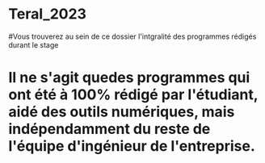 # Teral_2023
#Vous trouverez au sein de ce dossier l'intgralité des programmes rédigés durant le stage
# Il ne s'agit quedes programmes qui ont été à 100% rédigé par l'étudiant, aidé des outils numériques, mais indépendamment du reste de l'équipe d'ingénieur de l'entreprise. 
